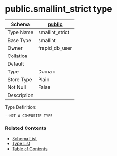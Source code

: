 # public.smallint_strict type

| Schema | [public](../../schemas/public.md) |
| ------ | ----------------------------------------------- |
| Type Name | smallint_strict |
| Base Type | smallint |
| Owner | frapid_db_user |
| Collation |  |
| Default |  |
| Type | Domain |
| Store Type | Plain |
| Not Null | False |
| Description |  |

Type Definition:

```plpgsql
--NOT A COMPOSITE TYPE
```


### Related Contents
* [Schema List](../../schemas.md)
* [Type List](../../types.md)
* [Table of Contents](../../README.md)

